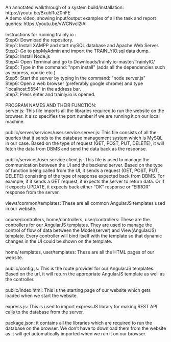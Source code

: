 <br />
An annotated walkthrough of a system build/installation: https://youtu.be/BxubRuZ0hFE <br/>
A demo video, showing input/output examples of all the task and report queries: https://youtu.be/vWCNvcl2iAI <br/>
<br />
Instructions for running trainly.io : <br />
Step0: Download the repository. <br />
Step1: Install XAMPP and start mySQL database and Apache Web Server. <br />
Step2: Go to phpMyAdmin and import the TRAINLYIO.sql data dump. <br />
Step3: Install Node.js <br />
Step4: Open Terminal and go to Downloads/trainly.io-master/TrainlyIO/ <br />
Step5: Type in the command: "npm install" (adds all the dependencies such as express, cookie etc.) <br />
Step5: Start the server by typing in the command: "node server.js" <br />
Step6: Open a web browser (preferably google chrome) and type "localhost:5554" in the address bar. <br />
Step7: Press enter and trainly.io is opened. <br />

<br />
PROGRAM NAMES AND THEIR FUNCTION: <br />
server.js: This file imports all the libraries required to run the website on the browser. It also specifies the port number if we are running it on our local machine. <br />
<br />
public/server/services/user.service.server.js: This file consists of all the queries that it sends to the database management system which is MySQL in our case. Based on the type of request (GET, POST, PUT, DELETE), it will fetch the data from DBMS and send the data back as the response.<br />
<br />
public/services/user.service.client.js: This file is used to manage the communication between the UI and the backend server. Based on the type of function being called from the UI, it sends a request (GET, POST, PUT, DELETE) consisting of the type of response expected back from DBMS. For example, if it sends a GET request, it expects the server to return data. Or if it expects UPDATE, it expects back either “OK” response or “ERROR” response from the server.<br />
<br />
views/common/templates: These are all common AngularJS templates used in our website.<br />
<br />
course/controllers, home/controllers, user/controllers: These are the controllers for our AngularJS templates. They are used to manage the control of flow of data between the Model(server) and View(AngularJS) template. Every controller will bind itself with the template so that dynamic changes in the UI could be shown on the template.<br />
<br />
home/ templates, user/templates: These are all the HTML pages of our website.<br />
<br />
public/config.js: This is the route provider for our AngularJS templates. Based on the url, it will return the appropriate AngularJS template as well as the controller.<br />
<br />
public/index.html: This is the starting page of our website which gets loaded when we start the website.<br />
<br />
express.js: This is used to import expressJS library for making REST API calls to the database from the server.<br />
<br />
package.json: it contains all the libraries which are required to run the database on the browser. We don’t have to download them from the website as it will get automatically imported when we run it on our browser. <br />

